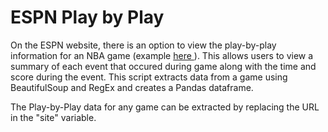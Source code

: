 # ESPN Play by Play 

On the ESPN website, there is an option to view the play-by-play information for an NBA game (example <a href='https://www.espn.com/nba/playbyplay?gameId=401267371'> here </a>). This allows users to view a summary of each event that occured during game along with the time and score during the event. This script extracts data from a game using BeautifulSoup and RegEx and creates a Pandas dataframe. 

The Play-by-Play data for any game can be extracted by replacing the URL in the "site" variable. 
